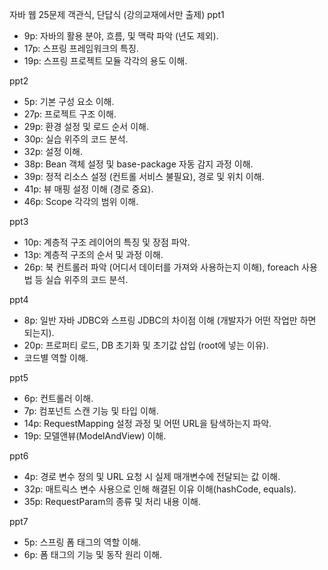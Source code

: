 자바 웹 25문제 객관식, 단답식 (강의교재에서만 출제)
ppt1
- 9p: 자바의 활용 분야, 흐름, 및 맥락 파악 (년도 제외).
- 17p: 스프링 프레임워크의 특징.
- 19p: 스프링 프로젝트 모듈 각각의 용도 이해.

ppt2
- 5p: 기본 구성 요소 이해.
- 27p: 프로젝트 구조 이해.
- 29p: 환경 설정 및 로드 순서 이해.
- 30p: 실습 위주의 코드 분석.
- 32p: 설정 이해.
- 38p: Bean 객체 설정 및 base-package 자동 감지 과정 이해.
- 39p: 정적 리소스 설정 (컨트롤 서비스 불필요), 경로 및 위치 이해.
- 41p: 뷰 매핑 설정 이해 (경로 중요).
- 46p: Scope 각각의 범위 이해.

ppt3
- 10p: 계층적 구조 레이어의 특징 및 장점 파악.
- 13p: 계층적 구조의 순서 및 과정 이해.
- 26p: 북 컨트롤러 파악 (어디서 데이터를 가져와 사용하는지 이해), foreach 사용법 등 실습 위주의 코드 분석.

ppt4
- 8p: 일반 자바 JDBC와 스프링 JDBC의 차이점 이해 (개발자가 어떤 작업만 하면 되는지).
- 20p: 프로퍼티 로드, DB 초기화 및 초기값 삽입 (root에 넣는 이유).
- 코드별 역할 이해.

ppt5
- 6p: 컨트롤러 이해.
- 7p: 컴포넌트 스캔 기능 및 타입 이해.
- 14p: RequestMapping 설정 과정 및 어떤 URL을 탐색하는지 파악.
- 19p: 모델앤뷰(ModelAndView) 이해.

ppt6
- 4p: 경로 변수 정의 및 URL 요청 시 실제 매개변수에 전달되는 값 이해.
- 32p: 매트릭스 변수 사용으로 인해 해결된 이유 이해(hashCode, equals).
- 35p: RequestParam의 종류 및 처리 내용 이해.

ppt7
- 5p: 스프링 폼 태그의 역할 이해.
- 6p: 폼 태그의 기능 및 동작 원리 이해.


